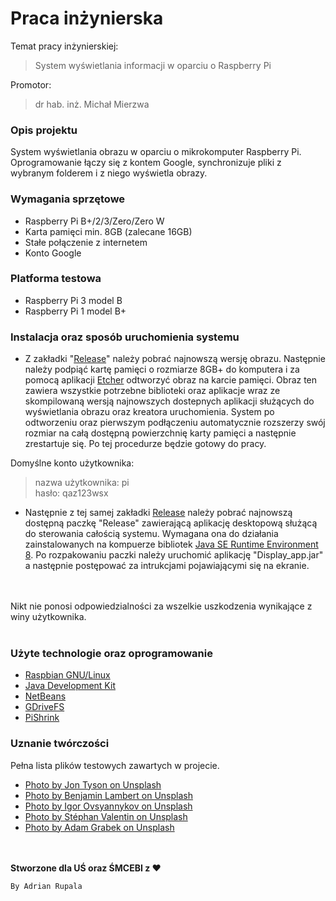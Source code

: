 # Praca inżynierska

Temat pracy inżynierskiej:
>System wyświetlania informacji w oparciu o Raspberry Pi

Promotor:
>dr hab. inż. Michał Mierzwa

### Opis projektu
System wyświetlania obrazu w oparciu o mikrokomputer Raspberry Pi.
Oprogramowanie łączy się z kontem Google, synchronizuje pliki z wybranym folderem i z niego wyświetla obrazy.

### Wymagania sprzętowe
+ Raspberry Pi B+/2/3/Zero/Zero W
+ Karta pamięci min.  8GB (zalecane 16GB)
+ Stałe połączenie z internetem
+ Konto Google

### Platforma testowa
+ Raspberry Pi 3 model B 
+ Raspberry Pi 1 model B+ 

### Instalacja oraz sposób uruchomienia systemu
+ Z zakładki "[Release](https://github.com/Adrixop95/praca_inzynierska/releases)" należy pobrać najnowszą wersję obrazu. Następnie należy podpiąć kartę pamięci o rozmiarze 8GB+ do komputera i za pomocą aplikacji [Etcher](https://etcher.io) odtworzyć obraz na karcie pamięci. Obraz ten zawiera wszystkie potrzebne biblioteki oraz aplikacje wraz ze skompilowaną wersją najnowszych dostepnych aplikacji służących do wyświetlania obrazu oraz kreatora uruchomienia. System po odtworzeniu oraz pierwszym podłączeniu automatycznie rozszerzy swój rozmiar na całą dostępną powierzchnię karty pamięci a następnie zrestartuje się. Po tej procedurze będzie gotowy do pracy.

Domyślne konto użytkownika:
>nazwa użytkownika: pi </br>
>hasło: qaz123wsx

+ Następnie z tej samej zakładki [Release](https://github.com/Adrixop95/praca_inzynierska/releases) należy pobrać najnowszą dostępną paczkę "Release" zawierającą aplikację desktopową służącą do sterowania całością systemu. Wymagana ona do działania zainstalowanych na kompuerze bibliotek [Java SE Runtime Environment 8](http://www.oracle.com/technetwork/java/javase/downloads/jre8-downloads-2133155.html). Po rozpakowaniu paczki należy uruchomić aplikację "Display_app.jar" a następnie postępować za intrukcjami pojawiającymi się na ekranie.

<br><br> Nikt nie ponosi odpowiedzialności za wszelkie uszkodzenia wynikające z winy użytkownika. <br><br>

### Użyte technologie oraz oprogramowanie
+ [Raspbian GNU/Linux](https://www.raspbian.org)
+ [Java Development Kit](http://www.oracle.com/technetwork/java/javase/downloads/index.html)
+ [NetBeans](https://netbeans.org)
+ [GDriveFS](https://github.com/dsoprea/GDriveFS)
+ [PiShrink](https://github.com/Drewsif/PiShrink)

### Uznanie twórczości
Pełna lista plików testowych zawartych w projecie.

+ [Photo by Jon Tyson on Unsplash](https://unsplash.com/photos/eIhH7RTlTZA?utm_source=unsplash&utm_medium=referral&utm_content=creditCopyText)
+ [Photo by Benjamin Lambert on Unsplash](https://unsplash.com/photos/Dj7Oje6Cgf0?utm_source=unsplash&utm_medium=referral&utm_content=creditCopyText)
+ [Photo by Igor Ovsyannykov on Unsplash](https://unsplash.com/photos/7b5R_0S5a-s?utm_source=unsplash&utm_medium=referral&utm_content=creditCopyText)
+ [Photo by Stéphan Valentin on Unsplash](https://unsplash.com/photos/LbUzPqxPUAs?utm_source=unsplash&utm_medium=referral&utm_content=creditCopyText)
+ [Photo by Adam Grabek on Unsplash](https://unsplash.com/photos/PPr7LA1I_3U?utm_source=unsplash&utm_medium=referral&utm_content=creditCopyText)

<br><br>
**Stworzone dla UŚ oraz ŚMCEBI z ♥**

``By Adrian Rupala``
